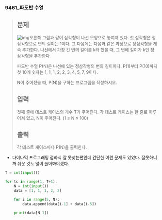 ### 9461_파도반 수열

> ## 문제
>
> ![img](https://www.acmicpc.net/upload/images/pandovan.png)오른쪽 그림과 같이 삼각형이 나선 모양으로 놓여져 있다. 첫 삼각형은 정삼각형으로 변의 길이는 1이다. 그 다음에는 다음과 같은 과정으로 정삼각형을 계속 추가한다. 나선에서 가장 긴 변의 길이를 k라 했을 때, 그 변에 길이가 k인 정삼각형을 추가한다.
>
> 파도반 수열 P(N)은 나선에 있는 정삼각형의 변의 길이이다. P(1)부터 P(10)까지 첫 10개 숫자는 1, 1, 1, 2, 2, 3, 4, 5, 7, 9이다.
>
> N이 주어졌을 때, P(N)을 구하는 프로그램을 작성하시오.
>
> ## 입력
>
> 첫째 줄에 테스트 케이스의 개수 T가 주어진다. 각 테스트 케이스는 한 줄로 이루어져 있고, N이 주어진다. (1 ≤ N ≤ 100)
>
> ## 출력
>
> 각 테스트 케이스마다 P(N)을 출력한다.



- 다이나믹 프로그래밍 점화식 잘 못찾는편인데 간단한 이런 문제도 있었다. 잘못하니까 쉬운 것도 많이 풀어봐야겠다.

```python
T = int(input())

for tc in range(1, T+1):
    N = int(input())
    data = [1, 1, 1, 2, 2]

    for i in range(5, N):
        data.append(data[i-1] + data[i-5])

    print(data[N-1])
```

